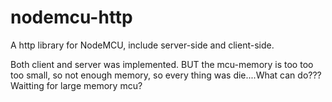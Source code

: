 # nodemcu-http
A http library for NodeMCU, include server-side and client-side.

Both client and server was implemented. BUT the mcu-memory is too too too small, so not enough memory, so every thing was die....What can do??? Waitting for large memory mcu?
